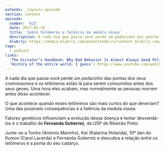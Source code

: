 ```yaml
---
extends: _layouts.episode
section: content
episode:
  number: '023'
  date: 2017-05-18
  title: 'Sobre telômeros e falência da medula óssea'
  description: A cada dia que passa você perde um pedacinho das pontas dos seus cromossomos e os telômeros estão lá para serem consumidos antes dos seus genes. Uma hora eles acabam, mas normalmente as pessoas morrem antes disso acontecer. O que acontece quando esses telômeros são mais curtos do que deveriam?  
  blubrry: https://media.blubrry.com/podentender/s/content.blubrry.com/podentender/PODEntender_023_telomeros_e_falencia_da_medula.mp3 
tags:
  - podcast
links:
  'The Dictator’s Handbook: Why Bad Behavior Is Almost Always Good Politics': #
  'History of the entire world, I guess': https://www.youtube.com/watch?v=xuCn8ux2gbs&
---
```


A cada dia que passa você perde um pedacinho das pontas dos seus cromossomos
e os telômeros estão lá para serem consumidos antes dos seus genes. Uma hora eles acabam,
mas normalmente as pessoas morrem antes disso acontecer.

O que acontece quando esses telômeros são mais curtos do que deveriam?
Uma das possíveis consequências é a falência da medula óssea.

Fatores genéticos influenciam a evolução dessa doença e tentar desvendá-los é o
trabalho de **Fernanda Gutierrez**, da USP de Ribeirão Preto.

Junte-se a Tonho (Antonio Marinho), Kat (Katarina Holanda), 10º dan do Kumon (Carol Lacerda)
e Fernanda Gutierrez e descubra a relação entre os telômeros e a ponta do seu cadarço.
